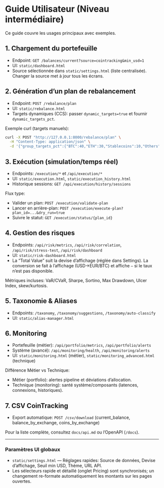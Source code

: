 # Guide Utilisateur (Niveau intermédiaire)

Ce guide couvre les usages principaux avec exemples.

## 1. Chargement du portefeuille
- Endpoint: `GET /balances/current?source=cointracking&min_usd=1`
- UI: `static/dashboard.html`
- Source sélectionnée dans `static/settings.html` (liste centralisée). Changer la source met à jour tous les écrans.

## 2. Génération d’un plan de rebalancement
- Endpoint: `POST /rebalance/plan`
- UI: `static/rebalance.html`
- Targets dynamiques (CCS): passer `dynamic_targets=true` et fournir `dynamic_targets_pct`.

Exemple curl (targets manuels):
```bash
curl -X POST "http://127.0.0.1:8000/rebalance/plan" \
  -H "Content-Type: application/json" \
  -d '{"group_targets_pct":{"BTC":40,"ETH":30,"Stablecoins":10,"Others":20}}'
```

## 3. Exécution (simulation/temps réel)
- Endpoints: `/execution/*` et `/api/execution/*`
- UI: `static/execution.html`, `static/execution_history.html`
- Historique sessions: `GET /api/execution/history/sessions`

Flux type:
- Valider un plan: `POST /execution/validate-plan`
- Lancer en arrière-plan: `POST /execution/execute-plan?plan_id=...&dry_run=true`
- Suivre le statut: `GET /execution/status/{plan_id}`

## 4. Gestion des risques
- Endpoints: `/api/risk/metrics`, `/api/risk/correlation`, `/api/risk/stress-test`, `/api/risk/dashboard`
- UI: `static/risk-dashboard.html`
- La “Total Value” suit la devise d’affichage (réglée dans Settings). La conversion se fait à l’affichage (USD→EUR/BTC) et affiche `—` si le taux n’est pas disponible.

Métriques incluses: VaR/CVaR, Sharpe, Sortino, Max Drawdown, Ulcer Index, skew/kurtosis.

## 5. Taxonomie & Aliases
- Endpoints: `/taxonomy`, `/taxonomy/suggestions`, `/taxonomy/auto-classify`
- UI: `static/alias-manager.html`

## 6. Monitoring
- Portefeuille (métier): `/api/portfolio/metrics`, `/api/portfolio/alerts`
- Système (avancé): `/api/monitoring/health`, `/api/monitoring/alerts`
- UI: `static/monitoring.html` (métier), `static/monitoring_advanced.html` (technique)

Différence Métier vs Technique:
- Métier (portfolio): alertes pipeline et déviations d’allocation.
- Technique (monitoring): santé système/composants (latences, connexions, historiques).

## 7. CSV CoinTracking
- Export automatique: `POST /csv/download` (current_balance, balance_by_exchange, coins_by_exchange)

Pour la liste complète, consultez `docs/api.md` ou l’OpenAPI (`/docs`).

---

### Paramètres UI globaux
- `static/settings.html` — Réglages rapides: Source de données, Devise d’affichage, Seuil min USD, Thème, URL API.
- Les sélecteurs rapide et détaillé (onglet Pricing) sont synchronisés; un changement re-formate automatiquement les montants sur les pages ouvertes.

